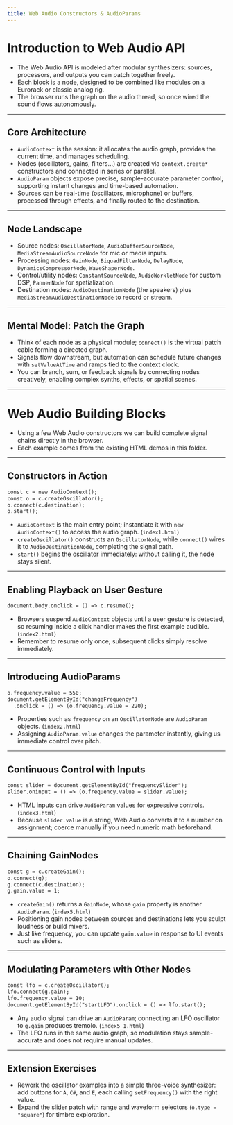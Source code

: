 ```yaml
---
title: Web Audio Constructors & AudioParams
---
```


# Introduction to Web Audio API 
- The Web Audio API is modeled after modular synthesizers: sources, processors, and outputs you can patch together freely.
- Each block is a node, designed to be combined like modules on a Eurorack or classic analog rig.
- The browser runs the graph on the audio thread, so once wired the sound flows autonomously.

---

## Core Architecture
- `AudioContext` is the session: it allocates the audio graph, provides the current time, and manages scheduling.
- Nodes (oscillators, gains, filters…) are created via `context.create*` constructors and connected in series or parallel.
- `AudioParam` objects expose precise, sample-accurate parameter control, supporting instant changes and time-based automation.
- Sources can be real-time (oscillators, microphone) or buffers, processed through effects, and finally routed to the destination.

---

## Node Landscape
- Source nodes: `OscillatorNode`, `AudioBufferSourceNode`, `MediaStreamAudioSourceNode` for mic or media inputs.
- Processing nodes: `GainNode`, `BiquadFilterNode`, `DelayNode`, `DynamicsCompressorNode`, `WaveShaperNode`.
- Control/utility nodes: `ConstantSourceNode`, `AudioWorkletNode` for custom DSP, `PannerNode` for spatialization.
- Destination nodes: `AudioDestinationNode` (the speakers) plus `MediaStreamAudioDestinationNode` to record or stream.

---

## Mental Model: Patch the Graph
- Think of each node as a physical module; `connect()` is the virtual patch cable forming a directed graph.
- Signals flow downstream, but automation can schedule future changes with `setValueAtTime` and ramps tied to the context clock.
- You can branch, sum, or feedback signals by connecting nodes creatively, enabling complex synths, effects, or spatial scenes.

---

# Web Audio Building Blocks
- Using a few Web Audio constructors we can build complete signal chains directly in the browser.
- Each example comes from the existing HTML demos in this folder.

---

## Constructors in Action

```html
const c = new AudioContext();
const o = c.createOscillator();
o.connect(c.destination);
o.start();
```

- `AudioContext` is the main entry point; instantiate it with `new AudioContext()` to access the audio graph. (`index1.html`)
- `createOscillator()` constructs an `OscillatorNode`, while `connect()` wires it to `AudioDestinationNode`, completing the signal path.
- `start()` begins the oscillator immediately: without calling it, the node stays silent.

---

## Enabling Playback on User Gesture

```html
document.body.onclick = () => c.resume();
```

- Browsers suspend `AudioContext` objects until a user gesture is detected, so resuming inside a click handler makes the first example audible. (`index2.html`)
- Remember to resume only once; subsequent clicks simply resolve immediately.

---

## Introducing AudioParams

```html
o.frequency.value = 550;
document.getElementById("changeFrequency")
  .onclick = () => (o.frequency.value = 220);
```

- Properties such as `frequency` on an `OscillatorNode` are `AudioParam` objects. (`index2.html`)
- Assigning `AudioParam.value` changes the parameter instantly, giving us immediate control over pitch.

---

## Continuous Control with Inputs

```html
const slider = document.getElementById("frequencySlider");
slider.oninput = () => (o.frequency.value = slider.value);
```

- HTML inputs can drive `AudioParam` values for expressive controls. (`index3.html`)
- Because `slider.value` is a string, Web Audio converts it to a number on assignment; coerce manually if you need numeric math beforehand.

---

## Chaining GainNodes

```html
const g = c.createGain();
o.connect(g);
g.connect(c.destination);
g.gain.value = 1;
```

- `createGain()` returns a `GainNode`, whose `gain` property is another `AudioParam`. (`index5.html`)
- Positioning gain nodes between sources and destinations lets you sculpt loudness or build mixers.
- Just like frequency, you can update `gain.value` in response to UI events such as sliders.

---

## Modulating Parameters with Other Nodes

```html
const lfo = c.createOscillator();
lfo.connect(g.gain);
lfo.frequency.value = 10;
document.getElementById("startLFO").onclick = () => lfo.start();
```

- Any audio signal can drive an `AudioParam`; connecting an LFO oscillator to `g.gain` produces tremolo. (`index5_1.html`)
- The LFO runs in the same audio graph, so modulation stays sample-accurate and does not require manual updates.

---

## Extension Exercises

- Rework the oscillator examples into a simple three-voice synthesizer: add buttons for `A`, `C#`, and `E`, each calling `setFrequency()` with the right value.
- Expand the slider patch with range and waveform selectors (`o.type = "square"`) for timbre exploration.
